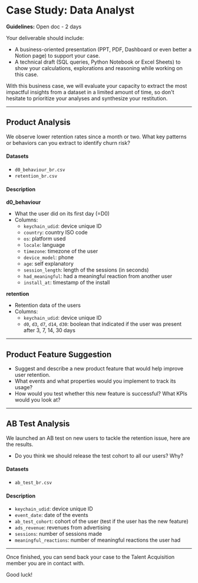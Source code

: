 # Case Study: Data Analyst

**Guidelines:** Open doc - 2 days

Your deliverable should include:
* A business-oriented presentation (PPT, PDF, Dashboard or even better a Notion page) to support your case.
* A technical draft (SQL queries, Python Notebook or Excel Sheets) to show your calculations, explorations and reasoning while working on this case.

With this business case, we will evaluate your capacity to extract the most impactful insights from a dataset in a limited amount of time, so don't hesitate to prioritize your analyses and synthesize your restitution.

---

## Product Analysis

We observe lower retention rates since a month or two. What key patterns or behaviors can you extract to identify churn risk?

#### Datasets
* `d0_behaviour_br.csv`
* `retention_br.csv`

#### Description

**d0_behaviour**
* What the user did on its first day (=D0)
* Columns:
    * `keychain_udid`: device unique ID
    * `country`: country ISO code
    * `os`: platform used
    * `locale`: language
    * `timezone`: timezone of the user
    * `device_model`: phone
    * `age`: self explanatory
    * `session_length`: length of the sessions (in seconds)
    * `had_meaningful`: had a meaningful reaction from another user
    * `install_at`: timestamp of the install

**retention**
* Retention data of the users
* Columns:
    * `keychain_udid`: device unique ID
    * `d0`, `d3`, `d7`, `d14`, `d30`: boolean that indicated if the user was present after 3, 7, 14, 30 days

---

## Product Feature Suggestion

* Suggest and describe a new product feature that would help improve user retention.
* What events and what properties would you implement to track its usage?
* How would you test whether this new feature is successful? What KPIs would you look at?

---

## AB Test Analysis

We launched an AB test on new users to tackle the retention issue, here are the results.

* Do you think we should release the test cohort to all our users? Why?

#### Datasets
* `ab_test_br.csv`

#### Description
* `keychain_udid`: device unique ID
* `event_date`: date of the events
* `ab_test_cohort`: cohort of the user (test if the user has the new feature)
* `ads_revenue`: revenues from advertising
* `sessions`: number of sessions made
* `meaningful_reactions`: number of meaningful reactions the user had

---
Once finished, you can send back your case to the Talent Acquisition member you are in contact with.

Good luck!